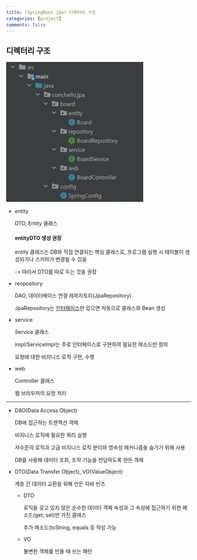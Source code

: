 ```yaml
---
title: (SpringBoot Jpa) 디렉터리 구조
categories: [project]
comments: false
---
```

<h2>디렉터리 구조</h2>

![img.png](../assets/img/pjt_directory.PNG)

* entity

    DTO, Entity 클래스

  <h4>entityDTO 생성 권장</h4>
  
  entity 클래스는 DB와 직접 연결되는 핵심 클래스로, 프로그램 실행 시 테이블이 생성되거나 스키마가 변경될 수 있음
  
  -> 따라서 DTO를 따로 두는 것을 권장
* reopository
    
    DAO, 데이터베이스 연결 레퍼지토리(JpaRepository)

    JpaRepository는 <u>인터페이스</u>만 있으면 자동으로 클래스와 Bean 생성

* service
  
    Service 클래스

    impl/ServiceImpl는 주로 인터페이스로 구현하여 필요한 메소드만 정의    

    요청에 대한 비지니스 로직 구현, 수행
* web

    Controller 클래스

    웹 브라우저의 요청 처리

---

* DAO(Data Access Object)
  
  DB에 접근하는 트랜잭션 객체

  비지니스 로직에 필요한 쿼리 실행

  저수준의 로직과 고급 비지니스 로직 분리와 영속성 메커니즘을 숨기기 위해 사용

  DB를 사용해 데이터 조회, 조작 기능을 전담하도록 만든 객체

* DTO(Data Transfer Object), VO(ValueObject)
  
  계층 간 데이터 교환을 위해 만든 자바 빈즈

  - DTO 
    
    로직을 갖고 있지 않은 순수한 데이터 객체 속성과 그 속성에 접근하기 위한 메소드(get, set)만 가진 클래스
  
    추가 메소드(toString, equals 등 작성 가능
  - VO
  
    불변한 객체를 만들 때 쓰는 패턴
  